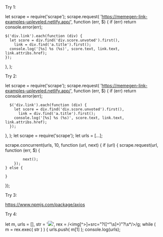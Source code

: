 Try 1:

let scrape = require('scrape');
scrape.request(
'https://memegen-link-examples-upleveled.netlify.app/',
function (err, $) {
if (err) return console.error(err);

    $('div.link').each(function (div) {
      let score = div.find('div.score.unvoted').first(),
        link = div.find('a.title').first();
      console.log('[%s] %s (%s)', score.text, link.text, link.attribs.href);
    });

},
);

Try 2:

let scrape = require('scrape');
scrape.request(
'https://memegen-link-examples-upleveled.netlify.app/',
function (err, $) {
if (err) return console.error(err);

      $('div.link').each(function (div) {
        let score = div.find('div.score.unvoted').first(),
          link = div.find('a.title').first();
        console.log('[%s] %s (%s)', score.text, link.text, link.attribs.href);
      });

},
);
let scrape = require('scrape');
let urls = [...];

scrape.concurrent(urls, 10, function (url, next) {
if (url) {
scrape.request(url, function (err, $) {

            next();
        });
    } else {

    }

});

Try 3:

https://www.npmjs.com/package/axios

Try 4:

let m,
urls = [],
str =
'<img src="https://api.memegen.link/images/bad/your_meme_is_bad/and_you_should_feel_bad.jpg?width=300">',
rex = /<img[^>]+src="?([^"\s]+)"?\s\*\/>/g;
while ( m = rex.exec( str ) ) {
urls.push( m[1] );
console.log(urls);
